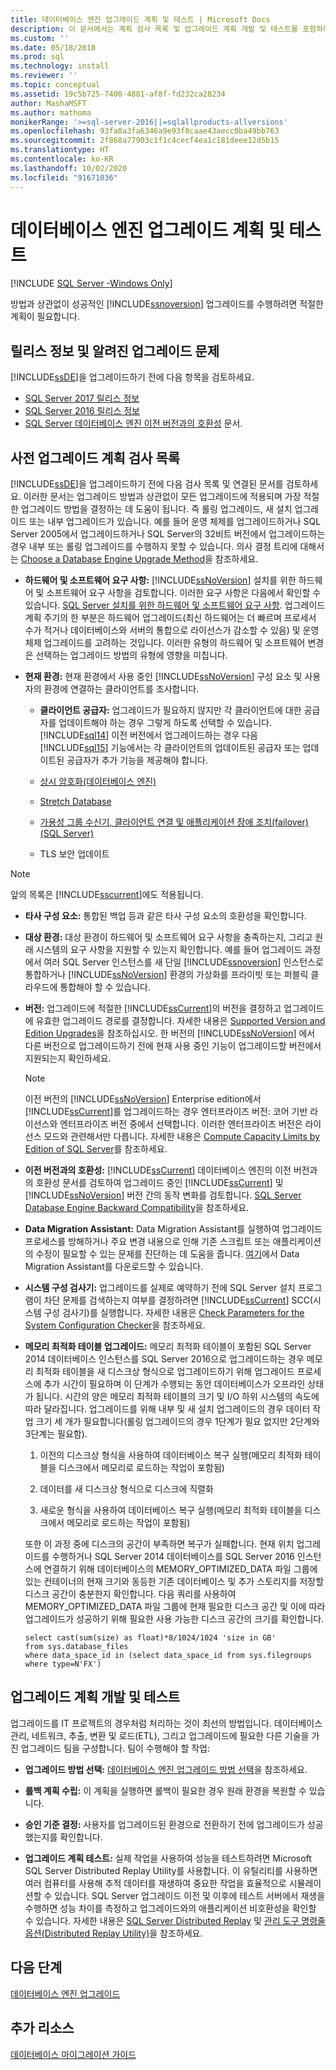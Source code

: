 ```yaml
---
title: 데이터베이스 엔진 업그레이드 계획 및 테스트 | Microsoft Docs
description: 이 문서에서는 계획 검사 목록 및 업그레이드 계획 개발 및 테스트를 포함하여 SQL Server 업그레이드 시작 전의 계획에 대해 설명합니다.
ms.custom: ''
ms.date: 05/18/2018
ms.prod: sql
ms.technology: install
ms.reviewer: ''
ms.topic: conceptual
ms.assetid: 19c5b725-7400-4881-af8f-fd232ca28234
author: MashaMSFT
ms.author: mathoma
monikerRange: '>=sql-server-2016||=sqlallproducts-allversions'
ms.openlocfilehash: 93fa8a3fa6346a9e93f8caae43aecc0ba49bb763
ms.sourcegitcommit: 2f868a77903c1f1c4cecf4ea1c181deee12d5b15
ms.translationtype: HT
ms.contentlocale: ko-KR
ms.lasthandoff: 10/02/2020
ms.locfileid: "91671036"
---
```

# <a name="plan-and-test-the-database-engine-upgrade-plan"></a>데이터베이스 엔진 업그레이드 계획 및 테스트

[!INCLUDE [SQL Server -Windows Only](../../includes/applies-to-version/sql-windows-only.md)]
  
 방법과 상관없이 성공적인 [!INCLUDE[ssnoversion](../../includes/ssnoversion-md.md)] 업그레이드를 수행하려면 적절한 계획이 필요합니다.  
  
## <a name="release-notes-and-known-upgrade-issues"></a>릴리스 정보 및 알려진 업그레이드 문제  
 [!INCLUDE[ssDE](../../includes/ssde-md.md)]을 업그레이드하기 전에 다음 항목을 검토하세요.

- [SQL Server 2017 릴리스 정보](../../sql-server/sql-server-2017-release-notes.md) 
- [SQL Server 2016 릴리스 정보](../../sql-server/sql-server-2016-release-notes.md) 
- [SQL Server 데이터베이스 엔진 이전 버전과의 호환성](../discontinued-database-engine-functionality-in-sql-server.md) 문서.  
  
## <a name="pre-upgrade-planning-checklist"></a>사전 업그레이드 계획 검사 목록  
 [!INCLUDE[ssDE](../../includes/ssde-md.md)]을 업그레이드하기 전에 다음 검사 목록 및 연결된 문서를 검토하세요. 이러한 문서는 업그레이드 방법과 상관없이 모든 업그레이드에 적용되며 가장 적절한 업그레이드 방법을 결정하는 데 도움이 됩니다. 즉 롤링 업그레이드, 새 설치 업그레이드 또는 내부 업그레이드가 있습니다. 예를 들어 운영 체제를 업그레이드하거나 SQL Server 2005에서 업그레이드하거나 SQL Server의 32비트 버전에서 업그레이드하는 경우 내부 또는 롤링 업그레이드를 수행하지 못할 수 있습니다. 의사 결정 트리에 대해서는 [Choose a Database Engine Upgrade Method](../../database-engine/install-windows/choose-a-database-engine-upgrade-method.md)을 참조하세요.  
  
-   **하드웨어 및 소프트웨어 요구 사항:** [!INCLUDE[ssNoVersion](../../includes/ssnoversion-md.md)] 설치를 위한 하드웨어 및 소프트웨어 요구 사항을 검토합니다. 이러한 요구 사항은 다음에서 확인할 수 있습니다. [SQL Server 설치를 위한 하드웨어 및 소프트웨어 요구 사항](../../sql-server/install/hardware-and-software-requirements-for-installing-sql-server.md). 업그레이드 계획 주기의 한 부분은 하드웨어 업그레이드(최신 하드웨어는 더 빠르며 프로세서 수가 적거나 데이터베이스와 서버의 통합으로 라이선스가 감소할 수 있음) 및 운영 체제 업그레이드를 고려하는 것입니다. 이러한 유형의 하드웨어 및 소프트웨어 변경은 선택하는 업그레이드 방법의 유형에 영향을 미칩니다.  
  
-   **현재 환경:** 현재 환경에서 사용 중인 [!INCLUDE[ssNoVersion](../../includes/ssnoversion-md.md)] 구성 요소 및 사용자의 환경에 연결하는 클라이언트를 조사합니다.  
  
    -   **클라이언트 공급자:** 업그레이드가 필요하지 않지만 각 클라이언트에 대한 공급자를 업데이트해야 하는 경우 그렇게 하도록 선택할 수 있습니다. [!INCLUDE[sql14](../../includes/sssql14-md.md)] 이전 버전에서 업그레이드하는 경우 다음 [!INCLUDE[sql15](../../includes/sssql15-md.md)] 기능에서는 각 클라이언트의 업데이트된 공급자 또는 업데이트된 공급자가 추가 기능을 제공해야 합니다.  
  
       -   [상시 암호화&#40;데이터베이스 엔진&#41;](../../relational-databases/security/encryption/always-encrypted-database-engine.md)  
  
       -   [Stretch Database](../../sql-server/stretch-database/stretch-database.md)  
  
       -   [가용성 그룹 수신기, 클라이언트 연결 및 애플리케이션 장애 조치(failover)&#40;SQL Server&#41;](../../database-engine/availability-groups/windows/listeners-client-connectivity-application-failover.md)  
  
       -   TLS 보안 업데이트  

   >[!NOTE]
   >앞의 목록은 [!INCLUDE[sscurrent](../../includes/sscurrent-md.md)]에도 적용됩니다.
  
-   **타사 구성 요소:** 통합된 백업 등과 같은 타사 구성 요소의 호환성을 확인합니다.  
  
-   **대상 환경:** 대상 환경이 하드웨어 및 소프트웨어 요구 사항을 충족하는지, 그리고 원래 시스템의 요구 사항을 지원할 수 있는지 확인합니다. 예를 들어 업그레이드 과정에서 여러 SQL Server 인스턴스를 새 단일 [!INCLUDE[ssnoversion](../../includes/ssnoversion-md.md)] 인스턴스로 통합하거나 [!INCLUDE[ssNoVersion](../../includes/ssnoversion-md.md)] 환경의 가상화를 프라이빗 또는 퍼블릭 클라우드에 통합해야 할 수 있습니다.  
  
-   **버전:** 업그레이드에 적절한 [!INCLUDE[ssCurrent](../../includes/ssnoversion-md.md)]의 버전을 결정하고 업그레이드에 유효한 업그레이드 경로를 결정합니다. 자세한 내용은 [Supported Version and Edition Upgrades](../../database-engine/install-windows/supported-version-and-edition-upgrades.md)을 참조하십시오. 한 버전의 [!INCLUDE[ssNoVersion](../../includes/ssnoversion-md.md)] 에서 다른 버전으로 업그레이드하기 전에 현재 사용 중인 기능이 업그레이드할 버전에서 지원되는지 확인하세요.  
  
    > [!NOTE]  
    >  이전 버전의 [!INCLUDE[ssNoVersion](../../includes/ssnoversion-md.md)] Enterprise edition에서 [!INCLUDE[ssCurrent](../../includes/ssnoversion-md.md)]를 업그레이드하는 경우 엔터프라이즈 버전: 코어 기반 라이선스와 엔터프라이즈 버전 중에서 선택합니다. 이러한 엔터프라이즈 버전은 라이선스 모드와 관련해서만 다릅니다. 자세한 내용은 [Compute Capacity Limits by Edition of SQL Server](../../sql-server/compute-capacity-limits-by-edition-of-sql-server.md)를 참조하세요.  
  
-   **이전 버전과의 호환성:** [!INCLUDE[ssCurrent](../../includes/ssnoversion-md.md)] 데이터베이스 엔진의 이전 버전과의 호환성 문서를 검토하여 업그레이드 중인 [!INCLUDE[ssCurrent](../../includes/ssnoversion-md.md)] 및 [!INCLUDE[ssNoVersion](../../includes/ssnoversion-md.md)] 버전 간의 동작 변화를 검토합니다. [SQL Server Database Engine Backward Compatibility](../discontinued-database-engine-functionality-in-sql-server.md)을 참조하세요.  
  
-   **Data Migration Assistant:** Data Migration Assistant를 실행하여 업그레이드 프로세스를 방해하거나 주요 변경 내용으로 인해 기존 스크립트 또는 애플리케이션의 수정이 필요할 수 있는 문제를 진단하는 데 도움을 줍니다.
    [여기](https://aka.ms/get-dma)에서 Data Migration Assistant를 다운로드할 수 있습니다.  
  
-   **시스템 구성 검사기:** 업그레이드를 실제로 예약하기 전에 SQL Server 설치 프로그램이 차단 문제를 검색하는지 여부를 결정하려면 [!INCLUDE[ssCurrent](../../includes/ssnoversion-md.md)] SCC(시스템 구성 검사기)를 실행합니다. 자세한 내용은 [Check Parameters for the System Configuration Checker](../../database-engine/install-windows/check-parameters-for-the-system-configuration-checker.md)을 참조하세요.  
  
-   **메모리 최적화 테이블 업그레이드:** 메모리 최적화 테이블이 포함된 SQL Server 2014 데이터베이스 인스턴스를 SQL Server 2016으로 업그레이드하는 경우 메모리 최적화 테이블을 새 디스크상 형식으로 업그레이드하기 위해 업그레이드 프로세스에 추가 시간이 필요하며 이 단계가 수행되는 동안 데이터베이스가 오프라인 상태가 됩니다.   시간의 양은 메모리 최적화 테이블의 크기 및 I/O 하위 시스템의 속도에 따라 달라집니다. 업그레이드를 위해 내부 및 새 설치 업그레이드의 경우 데이터 작업 크기 세 개가 필요합니다(롤링 업그레이드의 경우 1단계가 필요 없지만 2단계와 3단계는 필요함).  
  
    1.  이전의 디스크상 형식을 사용하여 데이터베이스 복구 실행(메모리 최적화 테이블을 디스크에서 메모리로 로드하는 작업이 포함됨)  
  
    2.  데이터를 새 디스크상 형식으로 디스크에 직렬화  
  
    3.  새로운 형식을 사용하여 데이터베이스 복구 실행(메모리 최적화 테이블을 디스크에서 메모리로 로드하는 작업이 포함됨)  
  
     또한 이 과정 중에 디스크의 공간이 부족하면 복구가 실패합니다. 현재 위치 업그레이드를 수행하거나 SQL Server 2014 데이터베이스를 SQL Server 2016 인스턴스에 연결하기 위해 데이터베이스의 MEMORY_OPTIMIZED_DATA 파일 그룹에 있는 컨테이너의 현재 크기와 동등한 기존 데이터베이스 및 추가 스토리지를 저장할 디스크 공간이 충분한지 확인합니다. 다음 쿼리를 사용하여 MEMORY_OPTIMIZED_DATA 파일 그룹에 현재 필요한 디스크 공간 및 이에 따라 업그레이드가 성공하기 위해 필요한 사용 가능한 디스크 공간의 크기를 확인합니다.  
  
    ```  
    select cast(sum(size) as float)*8/1024/1024 'size in GB'   
    from sys.database_files  
    where data_space_id in (select data_space_id from sys.filegroups where type=N'FX')  
    ```  
  
## <a name="develop-and-test-the-upgrade-plan"></a>업그레이드 계획 개발 및 테스트  
 업그레이드를 IT 프로젝트의 경우처럼 처리하는 것이 최선의 방법입니다. 데이터베이스 관리, 네트워크, 추출, 변환 및 로드(ETL), 그리고 업그레이드에 필요한 다른 기술을 가진 업그레이드 팀을 구성합니다. 팀이 수행해야 할 작업:  
  
-   **업그레이드 방법 선택:** [데이터베이스 엔진 업그레이드 방법 선택](../../database-engine/install-windows/choose-a-database-engine-upgrade-method.md)을 참조하세요.  
  
-   **롤백 계획 수립:** 이 계획을 실행하면 롤백이 필요한 경우 원래 환경을 복원할 수 있습니다.  
  
-   **승인 기준 결정:** 사용자를 업그레이드된 환경으로 전환하기 전에 업그레이드가 성공했는지를 확인합니다.  
  
-   **업그레이드 계획 테스트:** 실제 작업을 사용하여 성능을 테스트하려면 Microsoft SQL Server Distributed Replay Utility를 사용합니다. 이 유틸리티를 사용하면 여러 컴퓨터를 사용해 추적 데이터를 재생하여 중요한 작업을 효율적으로 시뮬레이션할 수 있습니다. SQL Server 업그레이드 이전 및 이후에 테스트 서버에서 재생을 수행하면 성능 차이를 측정하고 업그레이드와의 애플리케이션 비호환성을 확인할 수 있습니다. 자세한 내용은 [SQL Server Distributed Replay](../../tools/distributed-replay/sql-server-distributed-replay.md) 및 [관리 도구 명령줄 옵션&#40;Distributed Replay Utility&#41;](../../tools/distributed-replay/administration-tool-command-line-options-distributed-replay-utility.md)을 참조하세요.  
  
## <a name="next-steps"></a>다음 단계  
[데이터베이스 엔진 업그레이드](../../database-engine/install-windows/upgrade-database-engine.md) 
  
## <a name="additional-resources"></a>추가 리소스 
[데이터베이스 마이그레이션 가이드](https://aka.ms/datamigration)
